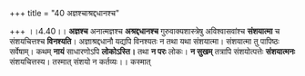 +++
title = "40 अज्ञश्चाश्रद्दधानश्च"

+++
।।4.40।। **अज्ञश्च** अनात्मज्ञश्च **अश्रद्दधानश्च** गुरुवाक्यशास्त्रेषु
अविश्वासवांश्च **संशयात्मा** च संशयचित्तश्च **विनश्यति**।
अज्ञाश्रद्दधानौ यद्यपि विनश्यतः न तथा यथा संशयात्मा। संशयात्मा तु
पापिष्ठः सर्वेषाम्। कथम् **नायं** साधारणोऽपि **लोकोऽस्ति।** तथा **न
परः** लोकः। **न सुखम्** तत्रापि संशयोत्पत्तेः **संशयात्मनः**
संशयचित्तस्य। तस्मात् संशयो न कर्तव्यः।। कस्मात्

